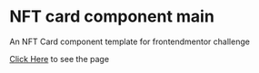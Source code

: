 # NFT card component main
 An NFT Card component template for frontendmentor challenge
<div><a href="https://sreehariv-code.github.io/NFT-card-component-main/">Click Here</a> to see the page</div>
